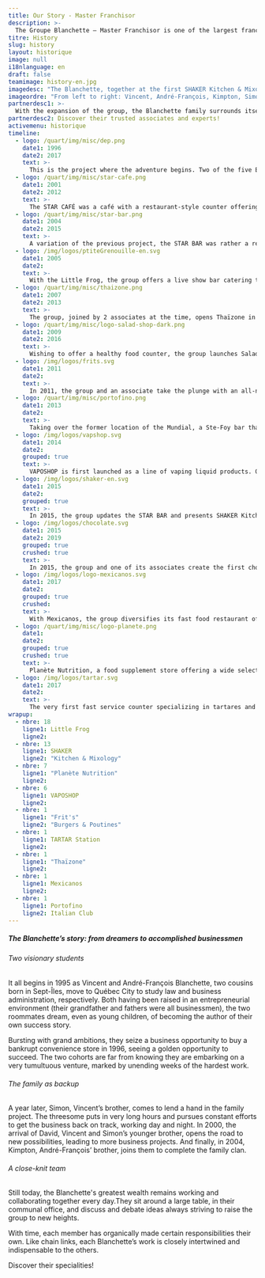 ```yaml
---
title: Our Story - Master Franchisor
description: >-
  The Groupe Blanchette – Master Franchisor is one of the largest franchise broker groups in Québec, offering truly innovative restaurant and entertainment concepts.
titre: History
slug: history
layout: historique
image: null
i18nlanguage: en
draft: false
teamimage: history-en.jpg
imagedesc: "The Blanchette, together at the first SHAKER Kitchen & Mixology restaurant: a project signaling the beginning of a new era. It's in their office adjacent to the restaurant that they meet each day and collaborate to further their common projects."
imageordre: "From left to right: Vincent, André-François, Kimpton, Simon and David"
partnerdesc1: >-
  With the expansion of the group, the Blanchette family surrounds itself with the best to ensure they reach their goals.
partnerdesc2: Discover their trusted associates and experts! 
activemenu: historique
timeline:
  - logo: /quart/img/misc/dep.png
    date1: 1996
    date2: 2017
    text: >-
      This is the project where the adventure begins. Two of the five Blanchette men buy a bankrupt convenience store and are eventually joined by two other members of the family. In 2017, the group decides to sell the business to focus on its other banners.
  - logo: /quart/img/misc/star-cafe.png
    date1: 2001
    date2: 2012
    text: >-
      The STAR CAFÉ was a café with a restaurant-style counter offering a fast food type menu. In 2012, the group decides to sell the business to concentrate their efforts on other major projects. 
  - logo: /quart/img/misc/star-bar.png
    date1: 2004
    date2: 2015
    text: >-
      A variation of the previous project, the STAR BAR was rather a restaurant-bar experience. Several years later, the group adds the STAR CLUB offering a dance floor leading to upbeat evenings of all kinds. In 2015, the STAR BAR makes way for a new forward-thinking concept.
  - logo: /img/logos/ptiteGrenouille-en.svg
    date1: 2005
    date2:
    text: >-
      With the Little Frog, the group offers a live show bar catering to a larger audience. Party fans still go to their 16 locations to sing old hits out loud. 
  - logo: /quart/img/misc/thaizone.png
    date1: 2007
    date2: 2013
    text: >-
      The group, joined by 2 associates at the time, opens Thaïzone in 2007, one of the largest Thai fast food chains. In 2013, a restaurant giant owning its closest competitor approaches them to acquire the chain, fearing the competition. The group accepts the appealing offer, but remains owner of the first location still operating today at the La Pyramide mall, in Ste-Foy.   
  - logo: /quart/img/misc/logo-salad-shop-dark.png
    date1: 2009
    date2: 2016
    text: >-
      Wishing to offer a healthy food counter, the group launches SaladShop in 2009. The banner is sold in 2016 to give the group the opportunity to concentrate their efforts on other projects. 
  - logo: /img/logos/frits.svg
    date1: 2011
    date2:
    text: >-
      In 2011, the group and an associate take the plunge with an all-new adventure, Frit’s Burgers & Poutines. Their first restaurant in Ste-Foy’s La Pyramide mall then leads to a second restaurant in Beauport in 2017, others will follow in the coming years.  
  - logo: /quart/img/misc/portofino.png
    date1: 2013
    date2:
    text: >-
      Taking over the former location of the Mundial, a Ste-Foy bar that closed down, Portofino Italian Club opens its doors in 2013. An evolution of the original Portofino concept in Old Québec, the Ste-Foy location offers a cozy atmosphere, glamorous décor and delicious Italian inspiration cuisine.   
  - logo: /img/logos/vapshop.svg
    date1: 2014
    date2:
    grouped: true
    text: >-
      VAPOSHOP is first launched as a line of vaping liquid products. Quickly, the banner completes its offer with the opening of 3 locations.
  - logo: /img/logos/shaker-en.svg
    date1: 2015
    date2:
    grouped: true
    text: >-
      In 2015, the group updates the STAR BAR and presents SHAKER Kitchen & Mixology, offering tartares, cocktails and gourmet burgers, along with a number of promotions. Quickly expanding thanks to its immediate success, the banner with now 11 locations, is the only restaurant with these specialties.  
  - logo: /img/logos/chocolate.svg
    date1: 2015
    date2: 2019
    grouped: true
    crushed: true
    text: >-
      In 2015, the group and one of its associates create the first chocolat and ice cream bar that will be known as Chocolato. Led by the desire to imitate prestigious Italian chocolate factories, the concept spreads like wildfire with the establishment of 22 branches throughout the years. In 2019, Foodtastic acquires the brand and it’s with great pride that the group transfers the concept to watch It grow, not only outside of the province, but also in the United States. Despite this, the group retains ownership of the Sainte-Foy (Versant Nord) branch and the express kiosk located in the Pyramide, in Sainte-Foy and remains co-owner of the Gatineau (Promenades Gatineau) branch.      
  - logo: /img/logos/logo-mexicanos.svg
    date1: 2017
    date2:
    grouped: true
    crushed: 
    text: >-
      With Mexicanos, the group diversifies its fast food restaurant offer with fresh, made to order cuisine. Located in Ste-Foy’s La Pyramide mall, Mexicanos attracts Mexican food lovers and fans of health food alike. 
  - logo: /quart/img/misc/logo-planete.png
    date1: 
    date2:
    grouped: true
    crushed: true
    text: >-
      Planète Nutrition, a food supplement store offering a wide selection of complementary products, is launched by the group and an associate in 2015. Now boasting 7 locations and a transactional Web site, Planète Nutrition is already positioning itself as one the main players in its field.  
  - logo: /img/logos/tartar.svg
    date1: 2017
    date2:
    text: >-
      The very first fast service counter specializing in tartares and poke bowls opens at La Pyramide mall in Ste-Foy. Garnering an immediate following of fans of healthy and tasty cuisine, TARTAR Station plans to open two new locations in the coming months.
wrapup:
  - nbre: 18
    ligne1: Little Frog 
    ligne2: 
  - nbre: 13
    ligne1: SHAKER
    ligne2: "Kitchen & Mixology"
  - nbre: 7
    ligne1: "Planète Nutrition"
    ligne2: 
  - nbre: 6
    ligne1: VAPOSHOP
    ligne2:
  - nbre: 1
    ligne1: "Frit's"
    ligne2: "Burgers & Poutines"
  - nbre: 1
    ligne1: TARTAR Station
    ligne2:
  - nbre: 1
    ligne1: "Thaïzone"
    ligne2:
  - nbre: 1
    ligne1: Mexicanos
    ligne2: 
  - nbre: 1
    ligne1: Portofino
    ligne2: Italian Club
---
```


##### The Blanchette’s story: from dreamers to accomplished businessmen 

###### Two visionary students

It all begins in 1995 as Vincent and André-François Blanchette, two cousins born in Sept-Îles, move to Québec City to study law and business administration, respectively. Both having been raised in an entrepreneurial environment (their grandfather and fathers were all businessmen), the two roommates dream, even as young children, of becoming the author of their own success story.

Bursting with grand ambitions, they seize a business opportunity to buy a bankrupt convenience store in 1996, seeing a golden opportunity to succeed. The two cohorts are far from knowing they are embarking on a very tumultuous venture, marked by unending weeks of the hardest work.

###### The family as backup 

A year later, Simon, Vincent’s brother, comes to lend a hand in the family project. The threesome puts in very long hours and pursues constant efforts to get the business back on track, working day and night. In 2000, the arrival of David, Vincent and Simon’s younger brother, opens the road to new possibilities, leading to more business projects. And finally, in 2004, Kimpton, André-François’ brother, joins them to complete the family clan.

###### A close-knit team 

Still today, the Blanchette's greatest wealth remains working and collaborating together every day.They sit around a large table, in their communal office, and discuss and debate ideas always striving to raise the group to new heights. 

With time, each member has organically made certain responsibilities their own. Like chain links, each Blanchette’s work is closely intertwined and indispensable to the others. 

Discover their specialities!